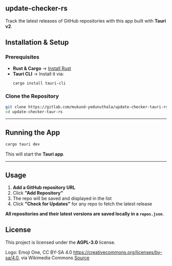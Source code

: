 ## **update-checker-rs**
Track the latest releases of GitHub repositories with this app built with **Tauri v2**.

## **Installation & Setup**
### **Prerequisites**
- **Rust & Cargo** → [Install Rust](https://rustup.rs/)
- **Tauri CLI** → Install it via:
  ```sh
  cargo install tauri-cli
  ```

### **Clone the Repository**
```sh
git clone https://gitlab.com/mukund-yedunuthala/update-checker-tauri-rs
cd update-checker-taur-rs
```

---

## **Running the App**
```sh
cargo tauri dev
```
This will start the **Tauri app**.

---

## **Usage**
1. **Add a GitHub repository URL**
2. Click **"Add Repository"**
3. The repo will be saved and displayed in the list
4. Click **"Check for Updates"** for any repo to fetch the latest release

**All repositories and their latest versions are saved locally in a `repos.json`**.

## **License**
This project is licensed under the **AGPL-3.0** license.

Logo: Emoji One, CC BY-SA 4.0 <https://creativecommons.org/licenses/by-sa/4.0>, via Wikimedia Commons [Source](https://commons.wikimedia.org/wiki/File:Eo_circle_purple_arrow-rotate.svg)
